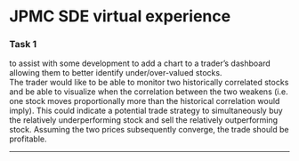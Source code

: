 # JPMC SDE virtual experience
<h3> Task 1 </h3>
<p> to assist with some development to add a chart to a trader’s dashboard allowing them to better identify under/over-valued stocks.
<br>
The trader would like to be able to monitor two historically correlated stocks and be able to visualize when the correlation between the two weakens (i.e. one stock moves proportionally more than the historical correlation would imply). This could indicate a potential trade strategy to simultaneously buy the relatively underperforming stock and sell the relatively outperforming stock. Assuming the two prices subsequently converge, the trade should be profitable.</p>
<hr>
